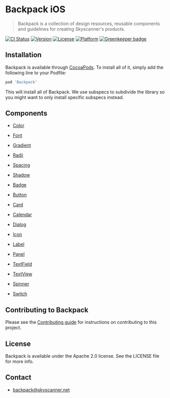 # Backpack iOS

> Backpack is a collection of design resources, reusable components and guidelines for creating Skyscanner's products.

[![CI Status](http://img.shields.io/travis/Skyscanner/backpack-ios.svg?style=flat)](https://travis-ci.org/Skyscanner/backpack-ios)
[![Version](https://img.shields.io/cocoapods/v/Backpack.svg?style=flat)](http://cocoapods.org/pods/Backpack)
[![License](https://img.shields.io/cocoapods/l/Backpack.svg?style=flat)](http://cocoapods.org/pods/Backpack)
[![Platform](https://img.shields.io/cocoapods/p/Backpack.svg?style=flat)](http://cocoapods.org/pods/Backpack)
[![Greenkeeper badge](https://badges.greenkeeper.io/Skyscanner/backpack-ios.svg)](https://greenkeeper.io/)

## Installation

Backpack is available through [CocoaPods](http://cocoapods.org). To install
all of it, simply add the following line to your Podfile:

```ruby
pod 'Backpack'
```

This will install all of Backpack. We use subspecs to subdivide the library so you might want to only install specific subspecs instead.

## Components

* [Color](Backpack/Color/README.md)
* [Font](Backpack/Font/README.md)
* [Gradient](Backpack/Gradient/README.md)
* [Radii](Backpack/Radii/README.md)
* [Spacing](Backpack/Spacing/README.md)
* [Shadow](Backpack/Shadow/README.md)

* [Badge](Backpack/Badge/README.md)
* [Button](Backpack/Button/README.md)
* [Card](Backpack/Card/README.md)
* [Calendar](Backpack/Calendar/README.md)
* [Dialog](Backpack/Dialog/README.md)
* [Icon](Backpack/Icon/README.md)
* [Label](Backpack/Label/README.md)
* [Panel](Backpack/Panel/README.md)
* [TextField](Backpack/TextField/README.md)
* [TextView](Backpack/TextView/README.md)
* [Spinner](Backpack/Spinner/README.md)
* [Switch](Backpack/Switch/README.md)

## Contributing to Backpack

Please see the [Contributing guide][0] for instructions on contributing to this project.

## License

Backpack is available under the Apache 2.0 license. See the LICENSE file for more info.

[0]: CONTRIBUTING.md

## Contact
- backpack@skyscanner.net
